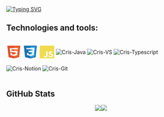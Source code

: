 [![Typing SVG](https://readme-typing-svg.demolab.com?font=Fira+Code&pause=1000&color=6793F7&width=435&lines=Hi%2C+everyone!+I'm+Calebe.;Welcome+to+my+Github+profile!+)](https://git.io/typing-svg)


<h2>Technologies and tools:</h2>
<div style="display: inline_block"><br>
  <img align="center" alt="Cris-HTML" height="35" width="40" src="https://raw.githubusercontent.com/devicons/devicon/master/icons/html5/html5-original.svg">
  <img align="center" alt="Cris-CSS" height="35" width="40" src="https://raw.githubusercontent.com/devicons/devicon/master/icons/css3/css3-original.svg">
  <img align="center" alt="Cris-Js" height="35" width="40" src="https://raw.githubusercontent.com/devicons/devicon/master/icons/javascript/javascript-plain.svg">
  <img align="center" alt="Cris-Java" height="35" width="40" src="https://cdn.jsdelivr.net/gh/devicons/devicon@latest/icons/java/java-original.svg">
  <img align="center" alt="Cris-VS" height="35" width="40" src="https://cdn.jsdelivr.net/gh/devicons/devicon/icons/vscode/vscode-original.svg">
  <img align="center" alt="Cris-Typescript" height="35" width="40" src="https://cdn.jsdelivr.net/gh/devicons/devicon@latest/icons/typescript/typescript-original.svg">
  <br>
  <br>
  <img align="center" alt="Cris-Notion" height="35" width="40" src="https://cdn.jsdelivr.net/gh/devicons/devicon@latest/icons/notion/notion-original.svg">
  <img align="center" alt="Cris-Git" height="35" width="40" src="https://cdn.jsdelivr.net/gh/devicons/devicon/icons/git/git-original.svg">


<!--   <img align="center" alt="Cris-Js" height="35" width="40" src="https://raw.githubusercontent.com/devicons/devicon/master/icons/javascript/javascript-plain.svg">
  <img align="center" alt="Cris-Java" height="35" width="40" src="https://cdn.jsdelivr.net/gh/devicons/devicon@latest/icons/java/java-original.svg">
  <img align="center" alt="Cris-VS" height="35" width="40" src="https://cdn.jsdelivr.net/gh/devicons/devicon/icons/vscode/vscode-original.svg">
  <img align="center" alt="Cris-Git" height="35" width="40" src="https://cdn.jsdelivr.net/gh/devicons/devicon/icons/git/git-original.svg"> -->          
</div><br>

<h2>GitHub Stats</h2>

<div align="left" style="display: flex; justify-content: center;">
  <a href="https://github.com/calebe01">
    <img height="195px" src="https://github-readme-stats.vercel.app/api?username=calebe01&show_icons=true&theme=one_dark_pro&include_all_commits=true&count_private=true"/>
    <img align="right" height="195px" src="https://github-readme-stats.vercel.app/api/top-langs/?username=calebe01&layout=compact&langs_count=7&theme=one_dark_pro"/>

  </a>
</div>

